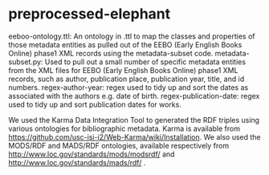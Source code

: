 # preprocessed-elephant
eeboo-ontology.ttl: An ontology in .ttl to map the classes and properties of those metadata entities as pulled out of the EEBO (Early English Books Online) phase1 XML records using the metadata-subset code.
metadata-subset.py: Used to pull out a small number of specific metadata entities from the XML files for EEBO (Early English Books Online)  phase1 XML records, such as author, publication place, publication year, title, and id numbers.
regex-author-year: regex used to tidy up and sort the dates as associated with the authors e.g. date of birth.
regex-publication-date: regex used to tidy up and sort publication dates for works.

We used the Karma Data Integration Tool to generated the RDF triples using various ontologies for bibliographic metadata. Karma is available from https://github.com/usc-isi-i2/Web-Karma/wiki/Installation.
We also used the MODS/RDF and MADS/RDF ontologies, available respectively from http://www.loc.gov/standards/mods/modsrdf/ and http://www.loc.gov/standards/mads/rdf/ .
